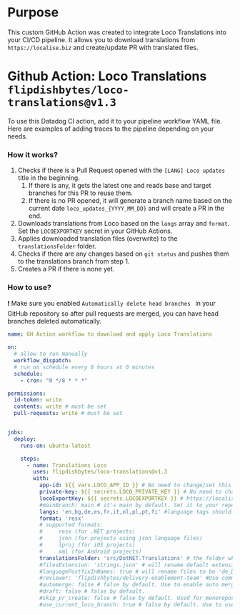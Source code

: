 # Purpose

This custom GitHub Action was created to integrate Loco Translations into your CI/CD pipeline. It allows you to download translations from `https://localise.biz` and create/update PR with translated files.

# Github Action: Loco Translations `flipdishbytes/loco-translations@v1.3`

To use this Datadog CI action, add it to your pipeline workflow YAML file. Here are examples of adding traces to the pipeline depending on your needs.

### How it works?

1. Checks if there is a Pull Request opened with the `[LANG] Loco updates` title in the beginning.
    1. If there is any, it gets the latest one and reads base and target branches for this PR to reuse them.
    2. If there is no PR opened, it will generate a branch name based on the current date `loco_updates_{YYYY_MM_DD}` and will create a PR in the end.
2. Downloads translations from Loco based on the `langs` array and `format`. Set the `LOCOEXPORTKEY` secret in your GitHub Actions.
3. Applies downloaded translation files (overwrite) to the `translationsFolder` folder.
4. Checks if there are any changes based on `git status` and pushes them to the translations branch from step 1.
5. Creates a PR if there is none yet.

### How to use?

❗ Make sure you enabled `Automatically delete head branches ` in your GitHub repository so after pull requests are merged, you can have head branches deleted automatically.

```yaml
name: GH Action workflow to download and apply Loco Translations

on:
  # allow to run manually
  workflow_dispatch:
  # run on schedule every 8 hours at 0 minutes
  schedule:
    - cron: "0 */8 * * *"

permissions: 
  id-token: write
  contents: write # must be set
  pull-requests: write # must be set


jobs:
  deploy:
    runs-on: ubuntu-latest

    steps:
      - name: Translations Loco
        uses: flipdishbytes/loco-translations@v1.3
        with:
          app-id: ${{ vars.LOCO_APP_ID }} # No need to change/set this in your repository. LOCO_APP_ID variable is set globally in all Flipdish repos.
          private-key: ${{ secrets.LOCO_PRIVATE_KEY }} # No need to change/set this in your repository. LOCO_PRIVATE_KEY secret is set globally in all Flipdish repos.
          locoExportKey: ${{ secrets.LOCOEXPORTKEY }} # https://localise.biz -> Project -> Developer tools -> Export key from your Loco project. Set LOCOEXPORTKEY secret in your GitHub Actions.
          #mainBranch: main # it's main by default. Set it to your repository default branch if it's needed. Not required.
          langs: 'en,bg,de,es,fr,it,nl,pl,pt,fi' #language tags should match Loco languages from the project
          format: 'resx'
          # supported formats: 
          #     resx (for .NET projects)
          #     json (for projects using json language files)
          #     lproj (for iOS projects)
          #     xml (for Android projects)
          translationsFolder: 'src/DotNET.Translations' # the folder where your translation files are located.
          #filesExtension: 'strings.json' # will rename default extensions by this custom one ### supported by json format only
          #languagePostfixInNames: true # will rename files to be 'de_DE' and etc (except the en language) ### supported by json format only
          #reviewer: 'flipdishbytes/delivery-enablement-team' #Use comma if you need more than one team.
          #automerge: false # false by default. Use to enable auto merge after necessary requirements are met. Can't be used with draft set to true. Make sure you enabled pull request Auto merge for your repository.
          #draft: false # false by default.
          #skip_pr_create: false # false by default. Used for monorepos when there are more than one steps for loco translations being called. All steps except the last one should set this to false.
          #use_current_loco_branch: true # false by default. Use to use the current branch in Loco for translations.
```